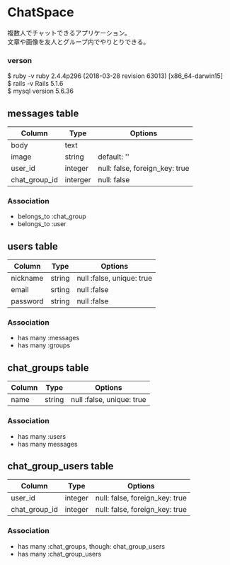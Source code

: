 # ChatSpace
複数人でチャットできるアプリケーション。  
文章や画像を友人とグループ内でやりとりできる。
  

### verson
$ ruby -v ruby 2.4.4p296 (2018-03-28 revision 63013) [x86_64-darwin15]  
$ rails -v Rails 5.1.6  
$ mysql version 5.6.36  
  

## messages table
|Column|Type|Options|
|------|----|-------|
|body|text| |
|image|string|default: ''|
|user_id |integer|null: false, foreign_key: true|
|chat_group_id|interger|null: false|
  

### Association
- belongs_to :chat_group
- belongs_to :user
  

## users table
|Column|Type|Options|
|------|----|-------|
|nickname|string|null :false, unique: true|
|email|srting|null :false|
|password|string|null :false|
  

### Association
- has many :messages
- has many :groups
  

## chat_groups table
|Column|Type|Options|
|------|----|-------|
|name|string|null :false, unique: true|
  

### Association
- has many :users
- has many messages
  

## chat_group_users table
|Column|Type|Options|
|------|----|-------|
|user_id|integer|null: false, foreign_key: true|
|chat_group_id|integer|null: false, foreign_key: true|
  

### Association
- has many :chat_groups, though: chat_group_users
- has many :chat_group_users
  
